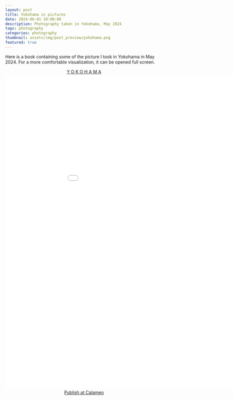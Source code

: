 ```yaml
---
layout: post
title: Yokohama in pictures
date: 2024-06-01 10:00:00
description: Photography taken in Yokohama, May 2024
tags: photography
categories: photography
thumbnail: assets/img/post_preview/yokohama.png
featured: true
---
```


Here is a book containing some of the picture I took in Yokohama in May 2024. For a more comfortable visualization, it can be opened full screen. 

<div style="text-align:center;"><div style="margin:8px 0px 4px;"><a href="https://www.calameo.com/books/007434200c9616e348020" target="_blank">Y O K O H A M A</a></div><iframe src="//v.calameo.com/?bkcode=007434200c9616e348020" width="1000" height="1000" frameborder="0" scrolling="no" allowtransparency allowfullscreen style="margin:0 auto;"></iframe><div style="margin:4px 0px 8px;"><a href="http://www.calameo.com/">Publish at Calameo</a></div></div>